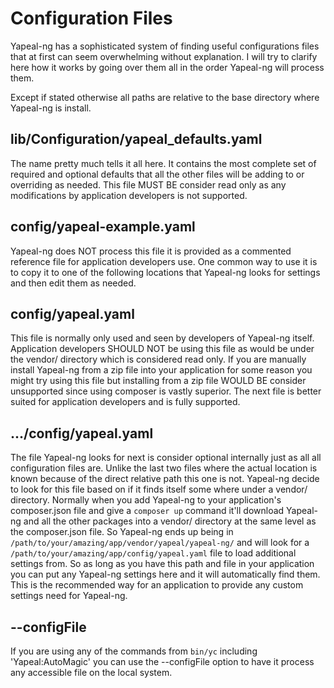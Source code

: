 # Configuration Files

Yapeal-ng has a sophisticated system of finding useful configurations
files that at first can seem overwhelming without explanation. I will
try to clarify here how it works by going over them all in the order
Yapeal-ng will process them.

Except if stated otherwise all paths are relative to the base directory
where Yapeal-ng is install.

## lib/Configuration/yapeal_defaults.yaml

The name pretty much tells it all here. It contains the most complete
set of required and optional defaults that all the other files will be
adding to or overriding as needed. This file MUST BE consider read only
as any modifications by application developers is not supported.

## config/yapeal-example.yaml

Yapeal-ng does NOT process this file it is provided as a commented
reference file for application developers use. One common way to use it
is to copy it to one of the following locations that Yapeal-ng looks for
settings and then edit them as needed.

## config/yapeal.yaml

This file is normally only used and seen by developers of Yapeal-ng
itself. Application developers SHOULD NOT be using this file as would be
under the vendor/ directory which is considered read only. If you are
manually install Yapeal-ng from a zip file into your application for
some reason you might try using this file but installing from a zip file
WOULD BE consider unsupported since using composer is vastly superior.
The next file is better suited for application developers and is fully
supported.

## .../config/yapeal.yaml

The file Yapeal-ng looks for next is consider optional internally just
as all all configuration files are. Unlike the last two files where the
actual location is known because of the direct relative path this one is
not. Yapeal-ng decide to look for this file based on if it finds itself
some where under a vendor/ directory. Normally when you add Yapeal-ng to
your application's composer.json file and give a `composer up`
command it'll download Yapeal-ng and all the other packages into a
vendor/ directory at the same level as the composer.json file. So
Yapeal-ng ends up being in
`/path/to/your/amazing/app/vendor/yapeal/yapeal-ng/` and will look
for a `/path/to/your/amazing/app/config/yapeal.yaml` file to load
additional settings from. So as long as you have this path and file in
your application you can put any Yapeal-ng settings here and it will
automatically find them. This is the recommended way for an application
to provide any custom settings need for Yapeal-ng.

## --configFile

If you are using any of the commands from `bin/yc` including
'Yapeal:AutoMagic' you can use the --configFile option to have it
process any accessible file on the local system.
